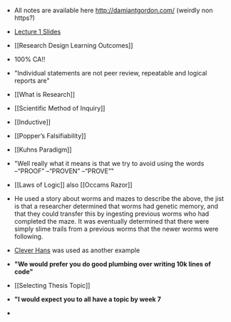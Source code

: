 * All notes are available here http://damiantgordon.com/ (weirdly non https?)
* [Lecture 1 Slides](http://www.damiantgordon.com/Courses/RDPW/Week1/RDPW-Week1.html)
* [[Research Design Learning Outcomes]]
* 100% CA!!
* "Individual statements are not peer review, repeatable and logical reports are"
* [[What is Research]]
* [[Scientific Method of Inquiry]]
* [[Inductive]]
* [[Popper’s Falsifiability]]
* [[Kuhns Paradigm]]
* "Well really what it means is that we try to avoid using the words
	–“PROOF”
	–“PROVEN”
	–“PROVE”"
* [[Laws of Logic]] also [[Occams Razor]]

* He used a story about worms and mazes to describe the above, the jist is that a researcher determined that worms had genetic memory, and that they could transfer this by ingesting previous worms who had completed the maze. It was eventually determined that there were simply slime trails from a previous worms that the newer worms were following.

* [Clever Hans](https://en.wikipedia.org/wiki/Clever_Hans) was used as another example

* **"We would prefer you do good plumbing over writing 10k lines of code"**

* [[Selecting Thesis Topic]]

* **"I would expect you to all have a topic by week 7**

* 